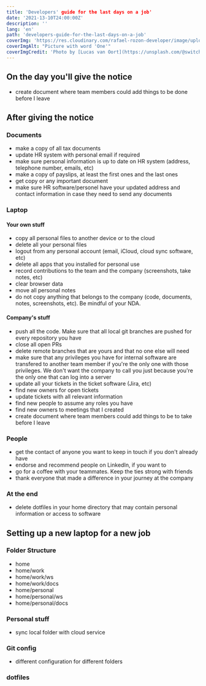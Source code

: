 ```yaml
---
title: 'Developers' guide for the last days on a job'
date: '2021-13-10T24:00:00Z'
description: ''
lang: 'en'
path: 'developers-guide-for-the-last-days-on-a-job'
coverImg: 'https://res.cloudinary.com/rafael-rozon-developer/image/upload/c_scale,h_480/v1625057619/lucas-van-oort-2k7KnGSc6Q8-unsplash_tx4bit.jpg'
coverImgAlt: "Picture with word 'One'"
coverImgCredit: 'Photo by [Lucas van Oort](https://unsplash.com/@switch_dtp_fotografie)'
---
```


## On the day you'll give the notice

- create document where team members could add things to be done before I leave

## After giving the notice


### Documents
- make a copy of all tax documents
- update HR system with personal email if required
- make sure personal information is up to date on HR system (address, telephone number, emails, etc)
- make a copy of payslips, at least the first ones and the last ones
- get copy or any important document
- make sure HR software/personel have your updated address and contact information in case they need to send any documents

### Laptop

#### Your own stuff
- copy all personal files to another device or to the cloud
- delete all your personal files
- logout from any personal account (email, iCloud, cloud sync software, etc)
- delete all apps that you installed for personal use
- record contributions to the team and the company (screenshots, take notes, etc)
- clear browser data
- move all personal notes
- do not copy anything that belongs to the company (code, documents, notes, screenshots, etc). Be mindful of your NDA.

#### Company's stuff
- push all the code. Make sure that all local git branches are pushed for every repository you have
- close all open PRs
- delete remote branches that are yours and that no one else will need
- make sure that any privileges you have for internal software are transfered to another team member if you're the only one with those privileges. We don't want the company to call you just because you're the only one that can log into a server
- update all your tickets in the ticket software (Jira, etc)
- find new owners for open tickets
- update tickets with all relevant information
- find new people to assume any roles you have
- find new owners to meetings that I created
- create document where team members could add things to be to take before I leave

### People
- get the contact of anyone you want to keep in touch if you don't already have
- endorse and recommend people on LinkedIn, if you want to
- go for a coffee with your teammates. Keep the ties strong with friends
- thank everyone that made a difference in your journey at the company

### At the end
- delete dotfiles in your home directory that may contain personal information or access to software

## Setting up a new laptop for a new job

### Folder Structure
- home
- home/work
- home/work/ws
- home/work/docs
- home/personal
- home/personal/ws
- home/personal/docs

### Personal stuff
- sync local folder with cloud service

### Git config
- different configuration for different folders

### dotfiles